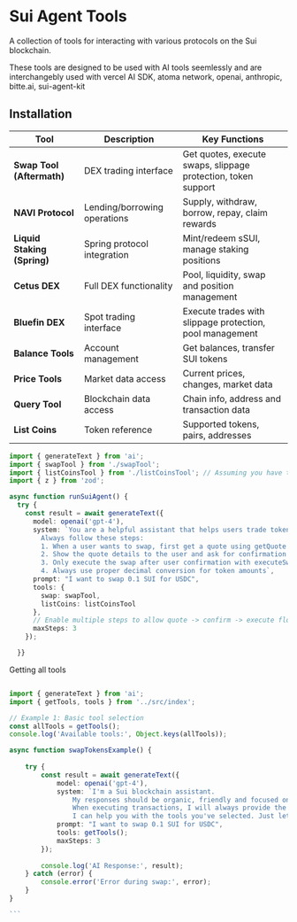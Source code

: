 # Sui Agent Tools

A collection of tools for interacting with various protocols on the Sui blockchain.


These tools are designed to be used with AI tools seemlessly and are interchangebly used with vercel AI SDK, atoma network, openai, anthropic, bitte.ai, sui-agent-kit


## Installation


| Tool | Description | Key Functions |
|------|-------------|---------------|
| **Swap Tool (Aftermath)** | DEX trading interface | Get quotes, execute swaps, slippage protection, token support |
| **NAVI Protocol** | Lending/borrowing operations | Supply, withdraw, borrow, repay, claim rewards |
| **Liquid Staking (Spring)** | Spring protocol integration | Mint/redeem sSUI, manage staking positions |
| **Cetus DEX** | Full DEX functionality | Pool, liquidity, swap and position management |
| **Bluefin DEX** | Spot trading interface | Execute trades with slippage protection, pool management |
| **Balance Tools** | Account management | Get balances, transfer SUI tokens |
| **Price Tools** | Market data access | Current prices, changes, market data |
| **Query Tool** | Blockchain data access | Chain info, address and transaction data |
| **List Coins** | Token reference | Supported tokens, pairs, addresses |


```typescript
import { generateText } from 'ai';
import { swapTool } from './swapTool';
import { listCoinsTool } from './listCoinsTool'; // Assuming you have this tool
import { z } from 'zod';

async function runSuiAgent() {
  try {
    const result = await generateText({
      model: openai('gpt-4'),
      system: `You are a helpful assistant that helps users trade tokens on the Sui blockchain using Aftermath DEX.
        Always follow these steps:
        1. When a user wants to swap, first get a quote using getQuote
        2. Show the quote details to the user and ask for confirmation
        3. Only execute the swap after user confirmation with executeSwap
        4. Always use proper decimal conversion for token amounts`,
      prompt: "I want to swap 0.1 SUI for USDC",
      tools: {
        swap: swapTool,
        listCoins: listCoinsTool
      },
      // Enable multiple steps to allow quote -> confirm -> execute flow
      maxSteps: 3
    });

  }}
```
Getting all tools
````typescript

import { generateText } from 'ai';
import { getTools, tools } from '../src/index';

// Example 1: Basic tool selection
const allTools = getTools();
console.log('Available tools:', Object.keys(allTools));

async function swapTokensExample() {
    
    try {
        const result = await generateText({
            model: openai('gpt-4'),
            system: `I'm a Sui blockchain assistant.
                My responses should be organic, friendly and focused on providing clear transaction outcomes.
                When executing transactions, I will always provide the transaction digest and offer to look up additional details if the query tool is available.
                I can help you with the tools you've selected. Just let me know what you'd like to do and I'll help guide you through using them.`,
            prompt: "I want to swap 0.1 SUI for USDC",
            tools: getTools();
            maxSteps: 3
        });
        
        console.log('AI Response:', result);
    } catch (error) {
        console.error('Error during swap:', error);
    }
}

```

